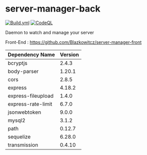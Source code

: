 # server-manager-back
[![Build.yml](https://github.com/Blazkowitcz/server-manager-back/actions/workflows/build.yml/badge.svg)](https://github.com/Blazkowitcz/server-manager-back/actions/workflows/build.yml) [![CodeQL](https://github.com/Blazkowitcz/server-manager-back/actions/workflows/codeql.yml/badge.svg)](https://github.com/Blazkowitcz/server-manager-back/actions/workflows/codeql.yml)

Daemon to watch and manage your server

Front-End : https://github.com/Blazkowitcz/server-manager-front

| Dependency Name | Version |
| --------------- | ------- |
| bcryptjs | 2.4.3 |
| body-parser | 1.20.1 |
| cors | 2.8.5 |
| express | 4.18.2 |
| express-fileupload | 1.4.0 |
| express-rate-limit | 6.7.0 |
| jsonwebtoken | 9.0.0 |
| mysql2 | 3.1.2 |
| path | 0.12.7 |
| sequelize | 6.28.0 |
| transmission | 0.4.10 |